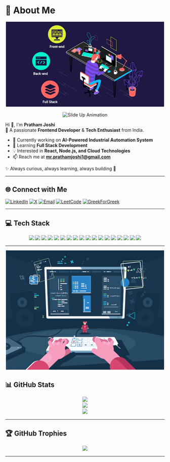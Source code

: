 # 💫 About Me



<p align="center">
  <img src="https://raw.githubusercontent.com/prathamjoshi-1/prathamjoshi-1/refs/heads/main/mygif.gif" width="500"/>
</p>

<p align="center">
  <img src="https://media.giphy.com/media/xT0xeJpnrWC4XWblEk/giphy.gif" width="500" alt="Slide Up Animation"/>
</p>

Hi 👋, I'm **Pratham Joshi**  
🎯 A passionate **Frontend Developer** & **Tech Enthusiast** from India.  

- 🔭 Currently working on **AI-Powered Industrial Automation System**  
- 🌱 Learning **Full Stack Development**  
- 💡 Interested in **React, Node.js, and Cloud Technologies**  
- 📫 Reach me at **mr.prathamjoshi1@gmail.com**  

✨ Always curious, always learning, always building 🚀  

---

## 🌐 Connect with Me
[![LinkedIn](https://img.shields.io/badge/LinkedIn-%230077B5.svg?logo=linkedin&logoColor=white&style=for-the-badge)](https://linkedin.com/in/pratham-joshi-64007a344) 
[![X](https://img.shields.io/badge/X-black.svg?logo=X&logoColor=white&style=for-the-badge)](https://x.com/@MrPrathamjoshi1) 
[![Email](https://img.shields.io/badge/Email-D14836?logo=gmail&logoColor=white&style=for-the-badge)](mailto:Mr.prathamjoshi1@gmail.com)
[![LeetCode](https://img.shields.io/badge/LeetCode-%23006500.svg?logo=leetcode&logoColor=white&style=for-the-badge)](https://leetcode.com/u/mrprathamjoshi1/) 
[![GreekForGreek](https://img.shields.io/badge/GreekForGreek-%23345D7E.svg?logo=greekforgreek&logoColor=white&style=for-the-badge)](https://www.geeksforgeeks.org/user/mrprathake2o/)

---

## 💻 Tech Stack
<p align="center">
  <img src="https://skillicons.dev/icons?i=c" width="80" />
  <img src="https://skillicons.dev/icons?i=cpp" width="80" />
  <img src="https://skillicons.dev/icons?i=html" width="80" />
  <img src="https://skillicons.dev/icons?i=css" width="80" />
  <img src="https://skillicons.dev/icons?i=js" width="80" />
  <img src="https://skillicons.dev/icons?i=react" width="80" />
  <img src="https://skillicons.dev/icons?i=vite" width="80" />
  <img src="https://skillicons.dev/icons?i=bootstrap" width="80" />
  <img src="https://skillicons.dev/icons?i=tailwind" width="80" />
  <img src="https://skillicons.dev/icons?i=nodejs" width="80" />
  <img src="https://skillicons.dev/icons?i=express" width="80" />
  <img src="https://skillicons.dev/icons?i=mongodb" width="80" />
  <img src="https://skillicons.dev/icons?i=redux" width="80" />
  <img src="https://skillicons.dev/icons?i=python" width="80" />
  <img src="https://skillicons.dev/icons?i=arduino" width="80" />
  <img src="https://skillicons.dev/icons?i=fastapi" width="80" />
  <img src="https://skillicons.dev/icons?i=flask" width="80" />
  <img src="https://skillicons.dev/icons?i=figma" width="80" />
</p>



---

<p align="center">
  <img src="https://raw.githubusercontent.com/prathamjoshi-1/prathamjoshi-1/refs/heads/main/mygif2.gif" width="500"/>
</p>

## 📊 GitHub Stats
<p align="center">
  <img src="https://github-readme-stats.vercel.app/api?username=prathamjoshi-1&theme=radical&show_icons=true&count_private=true&include_all_commits=true" />
<br>
  <img src="https://github-readme-streak-stats.herokuapp.com/?user=prathamjoshi-1&theme=radical" />
<br>
  <img src="https://github-readme-stats.vercel.app/api/top-langs/?username=prathamjoshi-1&theme=radical&layout=compact" />
</p>

---

## 🏆 GitHub Trophies
<p align="center">
  <img src="https://github-profile-trophy.vercel.app/?username=prathamjoshi-1&theme=radical&no-bg=true&margin-w=15" />
</p>

---

